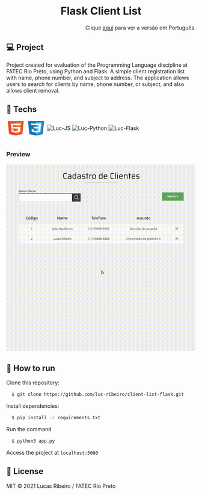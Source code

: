 <h1 align="center">
Flask Client List
</h1>

<div align="right">
  Clique <a href="https://github.com/luc-ribeiro/client-list-flask/blob/master/README-PTBR.md">aqui</a> para ver a versão em Português.
</div>

## 💻 Project
Project created for evaluation of the Programming Language discipline at FATEC Rio Preto, using Python and Flask.
A simple client registration list with name, phone number, and subject to address.
The application allows users to search for clients by name, phone number, or subject, and also allows client removal.

## 🚀 Techs

<div style="display: inline_block">
	<img align="center" alt="Luc-HTML" height="40" width="50" src="https://raw.githubusercontent.com/devicons/devicon/master/icons/html5/html5-original.svg">
	<img align="center" alt="Luc-CSS" height="40" width="50" src="https://raw.githubusercontent.com/devicons/devicon/master/icons/css3/css3-original.svg">
 <img align="center" alt="Luc-JS" height="40" width="50"  src="https://cdn.jsdelivr.net/gh/devicons/devicon/icons/javascript/javascript-original.svg" />
 <img align="center" alt="Luc-Python" height="40" width="50" src="https://cdn.jsdelivr.net/gh/devicons/devicon/icons/python/python-original.svg" />
 <img align="center" alt="Luc-Flask" height="40" width="50" src="https://cdn.jsdelivr.net/gh/devicons/devicon/icons/flask/flask-original-wordmark.svg" />
</div>

<br>

### Preview
![banner](https://github.com/luc-ribeiro/client-list-flask/blob/master/design/preview.gif)

## :page_facing_up: How to run

Clone this repository:

```sh
  $ git clone https://github.com/luc-ribeiro/client-list-flask.git
```
Install dependencies:

```sh
  $ pip install -r requirements.txt
```

Run the command 

```sh
  $ python3 app.py
```

Access the project at `localhost:5000`


## :memo: License

MIT © 2021 Lucas Ribeiro / FATEC Rio Preto
